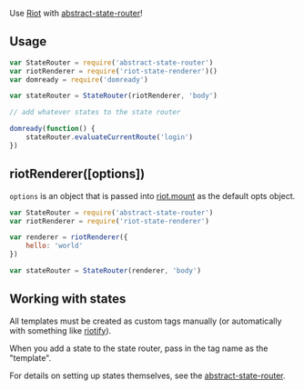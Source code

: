 Use [Riot](https://muut.com/riotjs/) with [abstract-state-router](https://github.com/TehShrike/abstract-state-router)!

## Usage

```js
var StateRouter = require('abstract-state-router')
var riotRenderer = require('riot-state-renderer')()
var domready = require('domready')

var stateRouter = StateRouter(riotRenderer, 'body')

// add whatever states to the state router

domready(function() {
	stateRouter.evaluateCurrentRoute('login')
})
```

## riotRenderer([options])

`options` is an object that is passed into [riot.mount](https://muut.com/riotjs/api/#mount-tag) as the default opts object.

```js
var StateRouter = require('abstract-state-router')
var riotRenderer = require('riot-state-renderer')

var renderer = riotRenderer({
	hello: 'world'
})

var stateRouter = StateRouter(renderer, 'body')
```

## Working with states

All templates must be created as custom tags manually (or automatically with something like [riotify](https://github.com/jhthorsen/riotify)).

When you add a state to the state router, pass in the tag name as the "template".

For details on setting up states themselves, see the [abstract-state-router](https://github.com/TehShrike/abstract-state-router).
